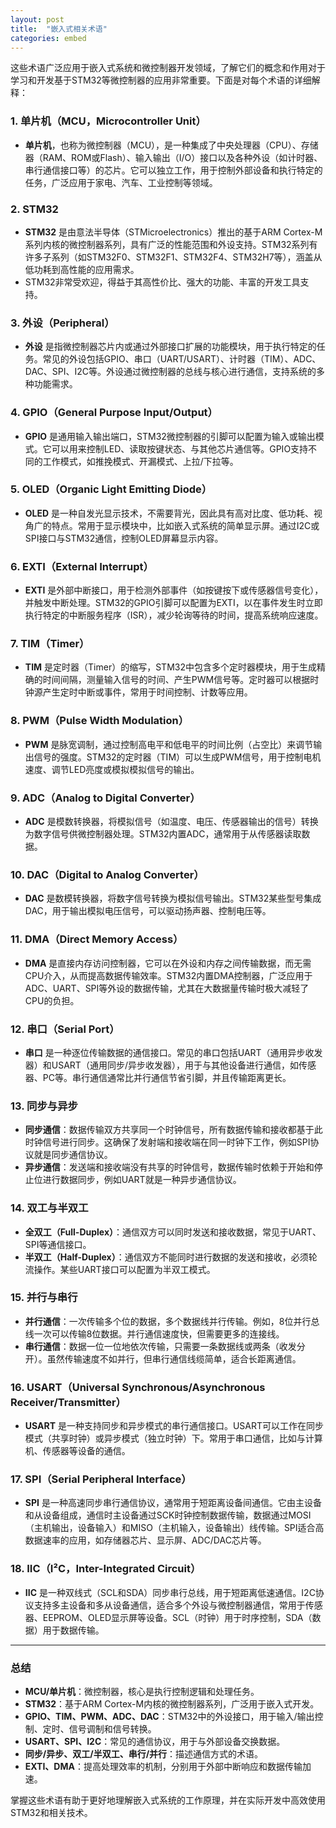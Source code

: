 ```yaml
---
layout: post
title:  "嵌入式相关术语"
categories: embed
---
```


这些术语广泛应用于嵌入式系统和微控制器开发领域，了解它们的概念和作用对于学习和开发基于STM32等微控制器的应用非常重要。下面是对每个术语的详细解释：

### 1. **单片机（MCU，Microcontroller Unit）**
   - **单片机**，也称为微控制器（MCU），是一种集成了中央处理器（CPU）、存储器（RAM、ROM或Flash）、输入输出（I/O）接口以及各种外设（如计时器、串行通信接口等）的芯片。它可以独立工作，用于控制外部设备和执行特定的任务，广泛应用于家电、汽车、工业控制等领域。

### 2. **STM32**
   - **STM32** 是由意法半导体（STMicroelectronics）推出的基于ARM Cortex-M系列内核的微控制器系列，具有广泛的性能范围和外设支持。STM32系列有许多子系列（如STM32F0、STM32F1、STM32F4、STM32H7等），涵盖从低功耗到高性能的应用需求。
   - STM32非常受欢迎，得益于其高性价比、强大的功能、丰富的开发工具支持。

### 3. **外设（Peripheral）**
   - **外设** 是指微控制器芯片内或通过外部接口扩展的功能模块，用于执行特定的任务。常见的外设包括GPIO、串口（UART/USART）、计时器（TIM）、ADC、DAC、SPI、I2C等。外设通过微控制器的总线与核心进行通信，支持系统的多种功能需求。

### 4. **GPIO（General Purpose Input/Output）**
   - **GPIO** 是通用输入输出端口，STM32微控制器的引脚可以配置为输入或输出模式。它可以用来控制LED、读取按键状态、与其他芯片通信等。GPIO支持不同的工作模式，如推挽模式、开漏模式、上拉/下拉等。

### 5. **OLED（Organic Light Emitting Diode）**
   - **OLED** 是一种自发光显示技术，不需要背光，因此具有高对比度、低功耗、视角广的特点。常用于显示模块中，比如嵌入式系统的简单显示屏。通过I2C或SPI接口与STM32通信，控制OLED屏幕显示内容。

### 6. **EXTI（External Interrupt）**
   - **EXTI** 是外部中断接口，用于检测外部事件（如按键按下或传感器信号变化），并触发中断处理。STM32的GPIO引脚可以配置为EXTI，以在事件发生时立即执行特定的中断服务程序（ISR），减少轮询等待的时间，提高系统响应速度。

### 7. **TIM（Timer）**
   - **TIM** 是定时器（Timer）的缩写，STM32中包含多个定时器模块，用于生成精确的时间间隔，测量输入信号的时间、产生PWM信号等。定时器可以根据时钟源产生定时中断或事件，常用于时间控制、计数等应用。

### 8. **PWM（Pulse Width Modulation）**
   - **PWM** 是脉宽调制，通过控制高电平和低电平的时间比例（占空比）来调节输出信号的强度。STM32的定时器（TIM）可以生成PWM信号，用于控制电机速度、调节LED亮度或模拟模拟信号的输出。

### 9. **ADC（Analog to Digital Converter）**
   - **ADC** 是模数转换器，将模拟信号（如温度、电压、传感器输出的信号）转换为数字信号供微控制器处理。STM32内置ADC，通常用于从传感器读取数据。

### 10. **DAC（Digital to Analog Converter）**
   - **DAC** 是数模转换器，将数字信号转换为模拟信号输出。STM32某些型号集成DAC，用于输出模拟电压信号，可以驱动扬声器、控制电压等。

### 11. **DMA（Direct Memory Access）**
   - **DMA** 是直接内存访问控制器，它可以在外设和内存之间传输数据，而无需CPU介入，从而提高数据传输效率。STM32内置DMA控制器，广泛应用于ADC、UART、SPI等外设的数据传输，尤其在大数据量传输时极大减轻了CPU的负担。

### 12. **串口（Serial Port）**
   - **串口** 是一种逐位传输数据的通信接口。常见的串口包括UART（通用异步收发器）和USART（通用同步/异步收发器），用于与其他设备进行通信，如传感器、PC等。串行通信通常比并行通信节省引脚，并且传输距离更长。

### 13. **同步与异步**
   - **同步通信**：数据传输双方共享同一个时钟信号，所有数据传输和接收都基于此时钟信号进行同步。这确保了发射端和接收端在同一时钟下工作，例如SPI协议就是同步通信协议。
   - **异步通信**：发送端和接收端没有共享的时钟信号，数据传输时依赖于开始和停止位进行数据同步，例如UART就是一种异步通信协议。

### 14. **双工与半双工**
   - **全双工（Full-Duplex）**：通信双方可以同时发送和接收数据，常见于UART、SPI等通信接口。
   - **半双工（Half-Duplex）**：通信双方不能同时进行数据的发送和接收，必须轮流操作。某些UART接口可以配置为半双工模式。

### 15. **并行与串行**
   - **并行通信**：一次传输多个位的数据，多个数据线并行传输。例如，8位并行总线一次可以传输8位数据。并行通信速度快，但需要更多的连接线。
   - **串行通信**：数据一位一位地依次传输，只需要一条数据线或两条（收发分开）。虽然传输速度不如并行，但串行通信线缆简单，适合长距离通信。

### 16. **USART（Universal Synchronous/Asynchronous Receiver/Transmitter）**
   - **USART** 是一种支持同步和异步模式的串行通信接口。USART可以工作在同步模式（共享时钟）或异步模式（独立时钟）下。常用于串口通信，比如与计算机、传感器等设备的通信。

### 17. **SPI（Serial Peripheral Interface）**
   - **SPI** 是一种高速同步串行通信协议，通常用于短距离设备间通信。它由主设备和从设备组成，通信时主设备通过SCK时钟控制数据传输，数据通过MOSI（主机输出，设备输入）和MISO（主机输入，设备输出）线传输。SPI适合高数据速率的应用，如存储器芯片、显示屏、ADC/DAC芯片等。

### 18. **IIC（I²C，Inter-Integrated Circuit）**
   - **IIC** 是一种双线式（SCL和SDA）同步串行总线，用于短距离低速通信。I2C协议支持多主设备和多从设备通信，适合多个外设与微控制器通信，常用于传感器、EEPROM、OLED显示屏等设备。SCL（时钟）用于时序控制，SDA（数据）用于数据传输。

---

### **总结**

- **MCU/单片机**：微控制器，核心是执行控制逻辑和处理任务。
- **STM32**：基于ARM Cortex-M内核的微控制器系列，广泛用于嵌入式开发。
- **GPIO、TIM、PWM、ADC、DAC**：STM32中的外设接口，用于输入/输出控制、定时、信号调制和信号转换。
- **USART、SPI、I2C**：常见的通信协议，用于与外部设备交换数据。
- **同步/异步、双工/半双工、串行/并行**：描述通信方式的术语。
- **EXTI、DMA**：提高处理效率的机制，分别用于外部中断响应和数据传输加速。

掌握这些术语有助于更好地理解嵌入式系统的工作原理，并在实际开发中高效使用STM32和相关技术。